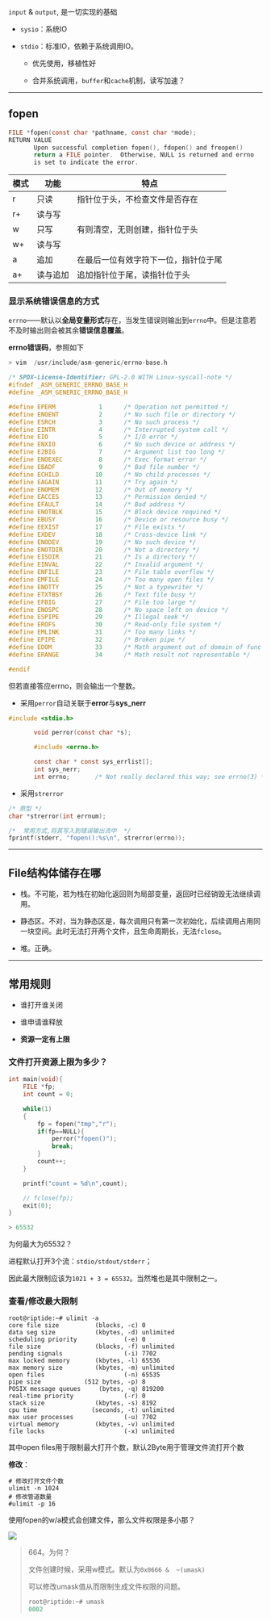 `input` & `output`, 是一切实现的基础

- `sysio`：系统IO

- `stdio`：标准IO，依赖于系统调用IO。
  
  - 优先使用，移植性好
  
  - 合并系统调用，`buffer`和`cache`机制，读写加速？

---

## fopen

```c
FILE *fopen(const char *pathname, const char *mode);
RETURN VALUE
       Upon successful completion fopen(), fdopen() and freopen()
       return a FILE pointer.  Otherwise, NULL is returned and errno 
       is set to indicate the error.
```

| 模式  | 功能   | 特点                 |
| --- | ---- | ------------------ |
| r   | 只读   | 指针位于头，不检查文件是否存在    |
| r+  | 读与写  |                    |
| w   | 只写   | 有则清空，无则创建，指针位于头    |
| w+  | 读与写  |                    |
| a   | 追加   | 在最后一位有效字符下一位，指针位于尾 |
| a+  | 读与追加 | 追加指针位于尾，读指针位于头     |

### 显示系统错误信息的方式

`errno`——默认以**全局变量形式**存在，当发生错误则输出到`errno`中。但是注意若不及时输出则会被其余**错误信息覆盖**。

**errno错误码**，参照如下

```c
> vim  /usr/include/asm-generic/errno-base.h

/* SPDX-License-Identifier: GPL-2.0 WITH Linux-syscall-note */
#ifndef _ASM_GENERIC_ERRNO_BASE_H
#define _ASM_GENERIC_ERRNO_BASE_H

#define EPERM            1      /* Operation not permitted */
#define ENOENT           2      /* No such file or directory */
#define ESRCH            3      /* No such process */
#define EINTR            4      /* Interrupted system call */
#define EIO              5      /* I/O error */
#define ENXIO            6      /* No such device or address */
#define E2BIG            7      /* Argument list too long */
#define ENOEXEC          8      /* Exec format error */
#define EBADF            9      /* Bad file number */
#define ECHILD          10      /* No child processes */
#define EAGAIN          11      /* Try again */
#define ENOMEM          12      /* Out of memory */
#define EACCES          13      /* Permission denied */
#define EFAULT          14      /* Bad address */
#define ENOTBLK         15      /* Block device required */
#define EBUSY           16      /* Device or resource busy */
#define EEXIST          17      /* File exists */
#define EXDEV           18      /* Cross-device link */
#define ENODEV          19      /* No such device */
#define ENOTDIR         20      /* Not a directory */
#define EISDIR          21      /* Is a directory */
#define EINVAL          22      /* Invalid argument */
#define ENFILE          23      /* File table overflow */
#define EMFILE          24      /* Too many open files */
#define ENOTTY          25      /* Not a typewriter */
#define ETXTBSY         26      /* Text file busy */
#define EFBIG           27      /* File too large */
#define ENOSPC          28      /* No space left on device */
#define ESPIPE          29      /* Illegal seek */
#define EROFS           30      /* Read-only file system */
#define EMLINK          31      /* Too many links */
#define EPIPE           32      /* Broken pipe */
#define EDOM            33      /* Math argument out of domain of func */
#define ERANGE          34      /* Math result not representable */

#endif
```

但若直接答应errno，则会输出一个整数。

- 采用`perror`自动关联于**error**与**sys_nerr**

```c
#include <stdio.h>

       void perror(const char *s);

       #include <errno.h>

       const char * const sys_errlist[];
       int sys_nerr;
       int errno;       /* Not really declared this way; see errno(3) */
```

- 采用`strerror`

```c
/* 原型 */
char *strerror(int errnum);

/*  常用方式,将其写入到错误输出流中  */
fprintf(stderr, "fopen():%s\n", strerror(errno));
```

---

## File结构体储存在哪

- 栈。不可能，若为栈在初始化返回则为局部变量，返回时已经销毁无法继续调用。

- 静态区。不对，当为静态区是，每次调用只有第一次初始化，后续调用占用同一块空间。此时无法打开两个文件，且生命周期长，无法`fclose`。

- 堆。正确。

---

## 常用规则

- 谁打开谁关闭

- 谁申请谁释放

- **资源一定有上限**

### 文件打开资源上限为多少？

```c
int main(void){
    FILE *fp;
    int count = 0;

    while(1)
    {    
        fp = fopen("tmp","r");
        if(fp==NULL){
            perror("fopen()");
            break;
        }
        count++;
    }

    printf("count = %d\n",count);

    // fclose(fp);
    exit(0);
}

> 65532
```

为何最大为65532？

进程默认打开3个流：`stdio/stdout/stderr`；

因此最大限制应该为`1021 + 3 = 65532`。当然堆也是其中限制之一。

### 查看/修改最大限制

```shell
root@riptide:~# ulimit -a
core file size          (blocks, -c) 0
data seg size           (kbytes, -d) unlimited
scheduling priority             (-e) 0
file size               (blocks, -f) unlimited
pending signals                 (-i) 7702
max locked memory       (kbytes, -l) 65536
max memory size         (kbytes, -m) unlimited
open files                      (-n) 65535
pipe size            (512 bytes, -p) 8
POSIX message queues     (bytes, -q) 819200
real-time priority              (-r) 0
stack size              (kbytes, -s) 8192
cpu time               (seconds, -t) unlimited
max user processes              (-u) 7702
virtual memory          (kbytes, -v) unlimited
file locks                      (-x) unlimited
```

其中open files用于限制最大打开个数，默认2Byte用于管理文件流打开个数

**修改**：

```shell
# 修改打开文件个数
ulimit -n 1024
# 修改管道数量
#ulimit -p 16 
```

使用fopen的w/a模式会创建文件，那么文件权限是多小那？

![](C:\Users\yrjak\AppData\Roaming\marktext\images\2022-08-07-14-32-11-image.png)

> 664。为何？
> 
> 文件创建时候，采用w模式。默认为`0x0666 &  ~(umask)`
> 
> 可以修改umask值从而限制生成文件权限的问题。
> 
> ```c
> root@riptide:~# umask
> 0002
> ```


